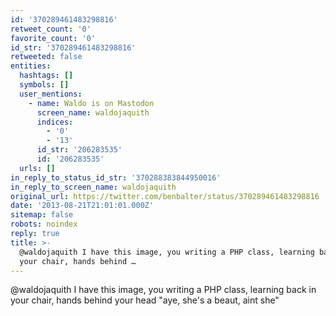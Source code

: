```yaml
---
id: '370289461483298816'
retweet_count: '0'
favorite_count: '0'
id_str: '370289461483298816'
retweeted: false
entities:
  hashtags: []
  symbols: []
  user_mentions:
    - name: Waldo is on Mastodon
      screen_name: waldojaquith
      indices:
        - '0'
        - '13'
      id_str: '206283535'
      id: '206283535'
  urls: []
in_reply_to_status_id_str: '370288383844950016'
in_reply_to_screen_name: waldojaquith
original_url: https://twitter.com/benbalter/status/370289461483298816
date: '2013-08-21T21:01:01.000Z'
sitemap: false
robots: noindex
reply: true
title: >-
  @waldojaquith I have this image, you writing a PHP class, learning back in
  your chair, hands behind …
---
```


@waldojaquith I have this image, you writing a PHP class, learning back in your chair, hands behind your head "aye, she's a beaut, aint she"